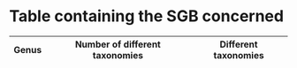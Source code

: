 # Table containing the SGB concerned
Genus | Number of different taxonomies | Different taxonomies
------------ | ------------- | -------------
